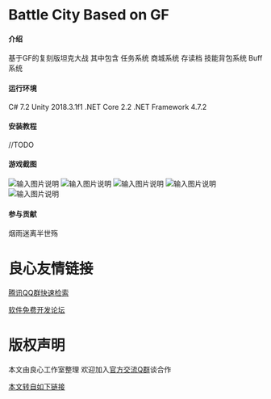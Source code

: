 # Battle City Based on GF

#### 介绍
基于GF的复刻版坦克大战 
其中包含 
任务系统 
商城系统 
存读档 
技能背包系统 
Buff系统 

#### 运行环境
C# 7.2 
Unity 2018.3.1f1 
.NET Core 2.2 
.NET Framework 4.7.2 


#### 安装教程

//TODO

#### 游戏截图

![输入图片说明](https://images.gitee.com/uploads/images/2019/0203/193326_3009b235_2253805.png "QQ截图20190203191332.png")
![输入图片说明](https://images.gitee.com/uploads/images/2019/0203/193333_99afec66_2253805.png "QQ截图20190203191517.png")
![输入图片说明](https://images.gitee.com/uploads/images/2019/0203/193341_89db83a3_2253805.png "QQ截图20190203191526.png")
![输入图片说明](https://images.gitee.com/uploads/images/2019/0203/193348_f770da2b_2253805.png "QQ截图20190203192318.png")
![输入图片说明](https://images.gitee.com/uploads/images/2019/0203/193355_1c4b6a58_2253805.png "QQ截图20190203192439.png")

#### 参与贡献

烟雨迷离半世殇


 # 良心友情链接

[腾讯QQ群快速检索](http://u.720life.cn/s/8cf73f7c)

[软件免费开发论坛](http://u.720life.cn/s/bbb01dc0)

# 版权声明 

本文由良心工作室整理 欢迎加入[官方交流Q群](https://u.720life.cn/s/f2316816)谈合作

[本文转自如下链接](http://u.720life.cn/g/2e71d0f0a5c601172267ba20d3a43c6ec036e974b86e14b3376a5c62a48f1661d483f099ff932ea66db8d0d0d24f43dd4cdd78f78db1cfc94f2c58f184f45641efd56d9a9da270181516c5a78334fe71)